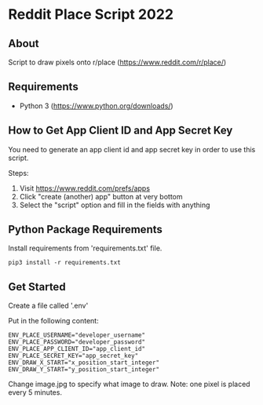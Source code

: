 # Reddit Place Script 2022

## About

Script to draw pixels onto r/place (https://www.reddit.com/r/place/)

## Requirements

- Python 3 (https://www.python.org/downloads/)

## How to Get App Client ID and App Secret Key

You need to generate an app client id and app secret key in order to use this script.

Steps:

1. Visit https://www.reddit.com/prefs/apps
2. Click "create (another) app" button at very bottom 
3. Select the "script" option and fill in the fields with anything

## Python Package Requirements

Install requirements from 'requirements.txt' file.

```shell
pip3 install -r requirements.txt
```

## Get Started

Create a file called '.env'

Put in the following content:

```text
ENV_PLACE_USERNAME="developer_username"
ENV_PLACE_PASSWORD="developer_password"
ENV_PLACE_APP_CLIENT_ID="app_client_id"
ENV_PLACE_SECRET_KEY="app_secret_key"
ENV_DRAW_X_START="x_position_start_integer"
ENV_DRAW_Y_START="y_position_start_integer"
```

Change image.jpg to specify what image to draw. Note: one pixel is placed every 5 minutes. 